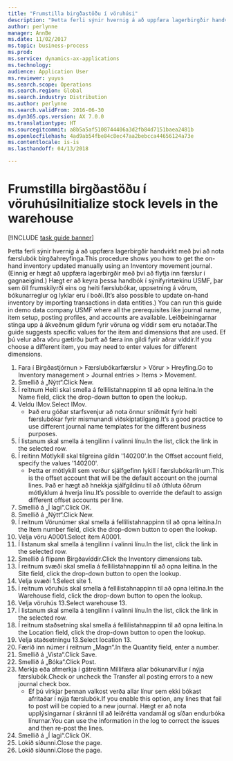 ```yaml
---
title: "Frumstilla birgðastöðu í vöruhúsi"
description: "Þetta ferli sýnir hvernig á að uppfæra lagerbirgðir handvirkt með því að nota færslubók birgðahreyfinga."
author: perlynne
manager: AnnBe
ms.date: 11/02/2017
ms.topic: business-process
ms.prod: 
ms.service: dynamics-ax-applications
ms.technology: 
audience: Application User
ms.reviewer: yuyus
ms.search.scope: Operations
ms.search.region: Global
ms.search.industry: Distribution
ms.author: perlynne
ms.search.validFrom: 2016-06-30
ms.dyn365.ops.version: AX 7.0.0
ms.translationtype: HT
ms.sourcegitcommit: a8b5a5af5108744406a3d2fb84d7151baea2481b
ms.openlocfilehash: 4ad9ab54fbe84c8ec47aa2bebcca44656124a73e
ms.contentlocale: is-is
ms.lasthandoff: 04/13/2018

---
```

# <a name="initialize-stock-levels-in-the-warehouse"></a><span data-ttu-id="bc8d9-103">Frumstilla birgðastöðu í vöruhúsi</span><span class="sxs-lookup"><span data-stu-id="bc8d9-103">Initialize stock levels in the warehouse</span></span>

[!INCLUDE [task guide banner](../../includes/task-guide-banner.md)]

<span data-ttu-id="bc8d9-104">Þetta ferli sýnir hvernig á að uppfæra lagerbirgðir handvirkt með því að nota færslubók birgðahreyfinga.</span><span class="sxs-lookup"><span data-stu-id="bc8d9-104">This procedure shows you how to get the on-hand inventory updated manually using an Inventory movement journal.</span></span> <span data-ttu-id="bc8d9-105">(Einnig er hægt að uppfæra lagerbirgðir með því að flytja inn færslur í gagnaeigind.) Hægt er að keyra þessa handbók í sýnifyrirtækinu USMF, þar sem öll frumskilyrði eins og heiti færslubókar, uppsetning á vörum, bókunarreglur og lyklar eru í boði.</span><span class="sxs-lookup"><span data-stu-id="bc8d9-105">(It’s also possible to update on-hand inventory by importing transactions in data entities.) You can run this guide in demo data company USMF where all the prerequisites like journal name, item setup, posting profiles, and accounts are available.</span></span> <span data-ttu-id="bc8d9-106">Leiðbeiningarnar stinga upp á ákveðnum gildum fyrir vöruna og víddir sem eru notaðar.</span><span class="sxs-lookup"><span data-stu-id="bc8d9-106">The guide suggests specific values for the item and dimensions that are used.</span></span> <span data-ttu-id="bc8d9-107">Ef þú velur aðra vöru gætirðu þurft að færa inn gildi fyrir aðrar víddir.</span><span class="sxs-lookup"><span data-stu-id="bc8d9-107">If you choose a different item, you may need to enter values for different dimensions.</span></span>

1. <span data-ttu-id="bc8d9-108">Fara í Birgðastjórnun > Færslubókarfærslur > Vörur > Hreyfing.</span><span class="sxs-lookup"><span data-stu-id="bc8d9-108">Go to Inventory management > Journal entries > Items > Movement.</span></span>
2. <span data-ttu-id="bc8d9-109">Smellið á „Nýtt“.</span><span class="sxs-lookup"><span data-stu-id="bc8d9-109">Click New.</span></span>
3. <span data-ttu-id="bc8d9-110">Í reitnum Heiti skal smella á fellilistahnappinn til að opna leitina.</span><span class="sxs-lookup"><span data-stu-id="bc8d9-110">In the Name field, click the drop-down button to open the lookup.</span></span>
4. <span data-ttu-id="bc8d9-111">Veldu IMov.</span><span class="sxs-lookup"><span data-stu-id="bc8d9-111">Select IMov.</span></span>
    * <span data-ttu-id="bc8d9-112">Það eru góðar starfsvenjur að nota önnur sniðmát fyrir heiti færslubókar fyrir mismunandi viðskiptatilgang.</span><span class="sxs-lookup"><span data-stu-id="bc8d9-112">It’s a good practice to use different journal name templates for the different business purposes.</span></span>  
5. <span data-ttu-id="bc8d9-113">Í listanum skal smella á tengilinn í valinni línu.</span><span class="sxs-lookup"><span data-stu-id="bc8d9-113">In the list, click the link in the selected row.</span></span>
6. <span data-ttu-id="bc8d9-114">Í reitinn Mótlykill skal tilgreina gildin '140200'.</span><span class="sxs-lookup"><span data-stu-id="bc8d9-114">In the Offset account field, specify the values '140200'.</span></span>
    * <span data-ttu-id="bc8d9-115">Þetta er mótlykill sem verður sjálfgefinn lykill í færslubókarlínum.</span><span class="sxs-lookup"><span data-stu-id="bc8d9-115">This is the offset account that will be the default account on the journal lines.</span></span> <span data-ttu-id="bc8d9-116">Það er hægt að hnekkja sjálfgildinu til að úthluta öðrum mótlyklum á hverja línu.</span><span class="sxs-lookup"><span data-stu-id="bc8d9-116">It’s possible to override the default to assign different offset accounts per line.</span></span>  
7. <span data-ttu-id="bc8d9-117">Smellið á „Í lagi“.</span><span class="sxs-lookup"><span data-stu-id="bc8d9-117">Click OK.</span></span>
8. <span data-ttu-id="bc8d9-118">Smellið á „Nýtt“.</span><span class="sxs-lookup"><span data-stu-id="bc8d9-118">Click New.</span></span>
9. <span data-ttu-id="bc8d9-119">Í reitnum Vörunúmer skal smella á fellilistahnappinn til að opna leitina.</span><span class="sxs-lookup"><span data-stu-id="bc8d9-119">In the Item number field, click the drop-down button to open the lookup.</span></span>
10. <span data-ttu-id="bc8d9-120">Velja vöru A0001.</span><span class="sxs-lookup"><span data-stu-id="bc8d9-120">Select item A0001.</span></span>
11. <span data-ttu-id="bc8d9-121">Í listanum skal smella á tengilinn í valinni línu.</span><span class="sxs-lookup"><span data-stu-id="bc8d9-121">In the list, click the link in the selected row.</span></span>
12. <span data-ttu-id="bc8d9-122">Smellið á flipann Birgðavíddir.</span><span class="sxs-lookup"><span data-stu-id="bc8d9-122">Click the Inventory dimensions tab.</span></span>
13. <span data-ttu-id="bc8d9-123">Í reitnum svæði skal smella á fellilistahnappinn til að opna leitina.</span><span class="sxs-lookup"><span data-stu-id="bc8d9-123">In the Site field, click the drop-down button to open the lookup.</span></span>
14. <span data-ttu-id="bc8d9-124">Velja svæði 1.</span><span class="sxs-lookup"><span data-stu-id="bc8d9-124">Select site 1.</span></span>
15. <span data-ttu-id="bc8d9-125">Í reitnum vöruhús skal smella á fellilistahnappinn til að opna leitina.</span><span class="sxs-lookup"><span data-stu-id="bc8d9-125">In the Warehouse field, click the drop-down button to open the lookup.</span></span>
16. <span data-ttu-id="bc8d9-126">Velja vöruhús 13.</span><span class="sxs-lookup"><span data-stu-id="bc8d9-126">Select warehouse 13.</span></span>
17. <span data-ttu-id="bc8d9-127">Í listanum skal smella á tengilinn í valinni línu.</span><span class="sxs-lookup"><span data-stu-id="bc8d9-127">In the list, click the link in the selected row.</span></span>
18. <span data-ttu-id="bc8d9-128">Í reitnum staðsetning skal smella á fellilistahnappinn til að opna leitina.</span><span class="sxs-lookup"><span data-stu-id="bc8d9-128">In the Location field, click the drop-down button to open the lookup.</span></span>
19. <span data-ttu-id="bc8d9-129">Velja staðsetningu 13.</span><span class="sxs-lookup"><span data-stu-id="bc8d9-129">Select location 13.</span></span>
20. <span data-ttu-id="bc8d9-130">Færið inn númer í reitnum „Magn“.</span><span class="sxs-lookup"><span data-stu-id="bc8d9-130">In the Quantity field, enter a number.</span></span>
21. <span data-ttu-id="bc8d9-131">Smellið á „Vista“.</span><span class="sxs-lookup"><span data-stu-id="bc8d9-131">Click Save.</span></span>
22. <span data-ttu-id="bc8d9-132">Smellið á „Bóka“.</span><span class="sxs-lookup"><span data-stu-id="bc8d9-132">Click Post.</span></span>
23. <span data-ttu-id="bc8d9-133">Merkja eða afmerkja í gátreitinn Millifæra allar bókunarvillur í nýja færslubók.</span><span class="sxs-lookup"><span data-stu-id="bc8d9-133">Check or uncheck the Transfer all posting errors to a new journal check box.</span></span>
    * <span data-ttu-id="bc8d9-134">Ef þú virkjar þennan valkost verða allar línur sem ekki bókast afritaðar í nýja færslubók.</span><span class="sxs-lookup"><span data-stu-id="bc8d9-134">If you enable this option, any lines that fail to post will be copied to a new journal.</span></span> <span data-ttu-id="bc8d9-135">Hægt er að nota upplýsingarnar í skránni til að leiðrétta vandamál og síðan endurbóka línurnar.</span><span class="sxs-lookup"><span data-stu-id="bc8d9-135">You can use the information in the log to correct the issues and then re-post the lines.</span></span>  
24. <span data-ttu-id="bc8d9-136">Smellið á „Í lagi“.</span><span class="sxs-lookup"><span data-stu-id="bc8d9-136">Click OK.</span></span>
25. <span data-ttu-id="bc8d9-137">Lokið síðunni.</span><span class="sxs-lookup"><span data-stu-id="bc8d9-137">Close the page.</span></span>
26. <span data-ttu-id="bc8d9-138">Lokið síðunni.</span><span class="sxs-lookup"><span data-stu-id="bc8d9-138">Close the page.</span></span>

